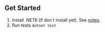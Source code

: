 ## Get Started

1. Install .NET6 (if don`t install yet). See [notes](https://gist.github.com/polina-tereschenko/d3a0a8f2b632a6138721165c789409af).
2. Run tests `dotnet test`
